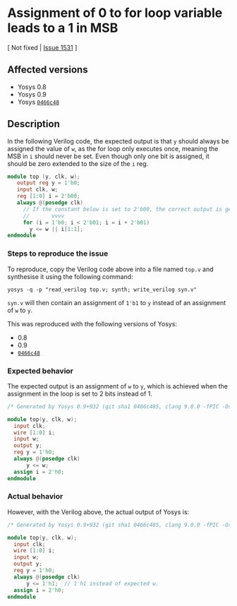 # Assignment of 0 to for loop variable leads to a 1 in MSB

[ Not fixed | [Issue 1531](https://github.com/YosysHQ/yosys/issues/1531) ]

## Affected versions

- Yosys 0.8
- Yosys 0.9
- Yosys [`0466c48`](https://github.com/YosysHQ/yosys/commit/0466c48533ad2831a95c6b63c3a190adb76499e9)

## Description

In the following Verilog code, the expected output is that `y` should always be assigned the value of `w`, as the for loop only executes once, meaning the MSB in `i` should never be set. Even though only one bit is assigned, it should be zero extended to the size of the `i` reg.

```verilog
module top (y, clk, w);
   output reg y = 1'b0;
   input clk, w;
   reg [1:0] i = 2'b00;
   always @(posedge clk)
     // If the constant below is set to 2'b00, the correct output is generated.
     //       vvvv
     for (i = 1'b0; i < 2'b01; i = i + 2'b01) 
       y <= w || i[1:1];
endmodule
```

### Steps to reproduce the issue

To reproduce, copy the Verilog code above into a file named `top.v` and synthesise it using the following command:

``` shell
yosys -q -p "read_verilog top.v; synth; write_verilog syn.v"
```

`syn.v` will then contain an assignment of `1'b1` to `y` instead of an assignment of `w` to `y`.

This was reproduced with the following versions of Yosys:

- 0.8
- 0.9
- [`0466c48`](https://github.com/YosysHQ/yosys/commit/0466c48533ad2831a95c6b63c3a190adb76499e9)

### Expected behavior

The expected output is an assignment of `w` to `y`, which is achieved when the assignment in the loop is set to 2 bits instead of 1.

``` verilog
/* Generated by Yosys 0.9+932 (git sha1 0466c485, clang 9.0.0 -fPIC -Os) */

module top(y, clk, w);
  input clk;
  wire [1:0] i;
  input w;
  output y;
  reg y = 1'h0;
  always @(posedge clk)
      y <= w;
  assign i = 2'h0;
endmodule
```

### Actual behavior

However, with the Verilog above, the actual output of Yosys is:

``` verilog
/* Generated by Yosys 0.9+932 (git sha1 0466c485, clang 9.0.0 -fPIC -Os) */

module top(y, clk, w);
  input clk;
  wire [1:0] i;
  input w;
  output y;
  reg y = 1'h0;
  always @(posedge clk)
      y <= 1'h1;  // 1'h1 instead of expected w.
  assign i = 2'h0;
endmodule
```
